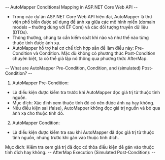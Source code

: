 -- AutoMapper Conditional Mapping in ASP.NET Core Web API --
- Trong các dự án ASP.NET Core Web API hiện đại, AutoMapper là thư viện phổ biến được sử dụng để ánh xạ giữa các mô hình miền (domain models – thường dùng với EF Core) và các đối tượng truyền dữ liệu (DTOs).
- Thông thường, chúng ta cần kiểm soát khi nào và như thế nào từng thuộc tính được ánh xạ. 
- AutoMapper hỗ trợ hai cơ chế tích hợp sẵn để làm điều này: Pre-Condition và Condition. Mặc dù không có phương thức Post-Condition chuyên biệt, ta có thể giả lập nó thông qua phương thức AfterMap.

-- What are AutoMapper Pre-Condition, Condition, and (simulated) Post-Condition? --
1. AutoMapper Pre-Condition:
- Là điều kiện được kiểm tra trước khi AutoMapper đọc giá trị từ thuộc tính nguồn.
- Mục đích: Xác định xem thuộc tính đó có nên được ánh xạ hay không.
- Nếu điều kiện sai (false), AutoMapper không đọc giá trị nguồn và bỏ qua ánh xạ cho thuộc tính đó.
2. AutoMapper Condition:
- Là điều kiện được kiểm tra sau khi AutoMapper đã đọc giá trị từ thuộc tính nguồn, nhưng trước khi gán vào thuộc tính đích.

Mục đích: Kiểm tra xem giá trị đã đọc có thỏa điều kiện để gán vào thuộc tính đích hay không.
-- AfterMap Execution (Simulated Post-Condition): --
